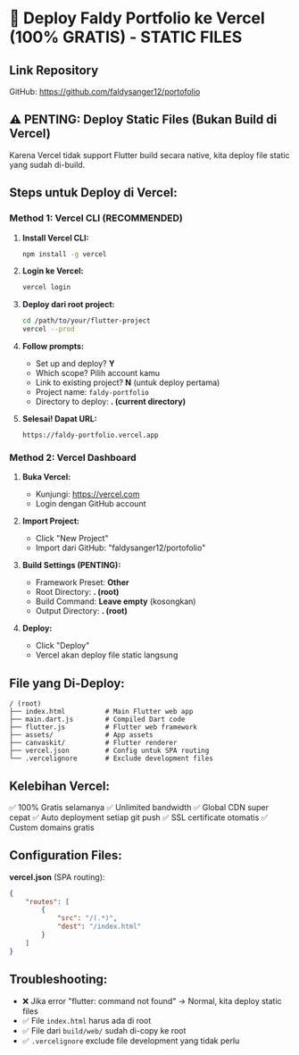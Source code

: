 # 🚀 Deploy Faldy Portfolio ke Vercel (100% GRATIS) - STATIC FILES

## Link Repository
GitHub: https://github.com/faldysanger12/portofolio

## ⚠️ PENTING: Deploy Static Files (Bukan Build di Vercel)

Karena Vercel tidak support Flutter build secara native, kita deploy file static yang sudah di-build.

## Steps untuk Deploy di Vercel:

### Method 1: Vercel CLI (RECOMMENDED)

1. **Install Vercel CLI:**
   ```bash
   npm install -g vercel
   ```

2. **Login ke Vercel:**
   ```bash
   vercel login
   ```

3. **Deploy dari root project:**
   ```bash
   cd /path/to/your/flutter-project
   vercel --prod
   ```

4. **Follow prompts:**
   - Set up and deploy? **Y**
   - Which scope? Pilih account kamu
   - Link to existing project? **N** (untuk deploy pertama)
   - Project name: `faldy-portfolio`
   - Directory to deploy: **. (current directory)**

5. **Selesai! Dapat URL:**
   ```
   https://faldy-portfolio.vercel.app
   ```

### Method 2: Vercel Dashboard

1. **Buka Vercel:**
   - Kunjungi: https://vercel.com
   - Login dengan GitHub account

2. **Import Project:**
   - Click "New Project"
   - Import dari GitHub: "faldysanger12/portofolio"

3. **Build Settings (PENTING):**
   - Framework Preset: **Other**
   - Root Directory: **. (root)**
   - Build Command: **Leave empty** (kosongkan)
   - Output Directory: **. (root)**

4. **Deploy:**
   - Click "Deploy"
   - Vercel akan deploy file static langsung

## File yang Di-Deploy:

```
/ (root)
├── index.html          # Main Flutter web app
├── main.dart.js        # Compiled Dart code
├── flutter.js          # Flutter web framework
├── assets/             # App assets
├── canvaskit/          # Flutter renderer
├── vercel.json         # Config untuk SPA routing
└── .vercelignore       # Exclude development files
```

## Kelebihan Vercel:
✅ 100% Gratis selamanya
✅ Unlimited bandwidth
✅ Global CDN super cepat
✅ Auto deployment setiap git push
✅ SSL certificate otomatis
✅ Custom domains gratis

## Configuration Files:

**vercel.json** (SPA routing):
```json
{
    "routes": [
        {
            "src": "/(.*)",
            "dest": "/index.html"
        }
    ]
}
```

## Troubleshooting:
- ❌ Jika error "flutter: command not found" → Normal, kita deploy static files
- ✅ File `index.html` harus ada di root
- ✅ File dari `build/web/` sudah di-copy ke root
- ✅ `.vercelignore` exclude file development yang tidak perlu
